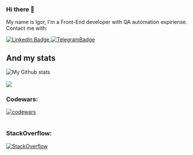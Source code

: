 ### Hi there 👋


My name is Igor, I'm a Front-End developer with QA automation expiriense.
<br>
Contact me with: 
<div id="badges">
  <a href="https://www.linkedin.com/in/igor-polnik-a5259594/">
    <img src="https://img.shields.io/badge/LinkedIn-blue?style=for-the-badge&logo=linkedin&logoColor=white" alt="LinkedIn Badge"/>
  </a>
  
  <a href="https://t.me/Igor_Polnikov">
    <img src="https://img.shields.io/badge/Telegram-blue?style=for-the-badge&logo=telegram&logoColor=white" alt="TelegramBadge"/>
  </a>
</div>

## And my stats

![My Github stats](https://github-readme-stats.vercel.app/api?username=ipolnik&show_icons=true&title_color=fff&icon_color=77ffff&text_color=9f9f9f&bg_color=151515&include_all_commits=true&count_private=true) <br><br>
[![](https://github-readme-stats.vercel.app/api/top-langs/?username=ipolnik&theme=radical&langs_count=20&layout=compact)](https://github.com/ipolnik)
### Codewars:
[![codewars](https://www.codewars.com/users/ipolnik@yahoo.com/badges/large)](https://www.codewars.com/users/ipolnik@yahoo.com/badges/large)<br><br>
### StackOverflow:
<a href="https://stackoverflow.com/users/9150392/ipolnik" target="_blank">
<img alt="StackOverflow"
src="https://stackoverflow-badge.vercel.app/?userID=9150392" />
</a>

